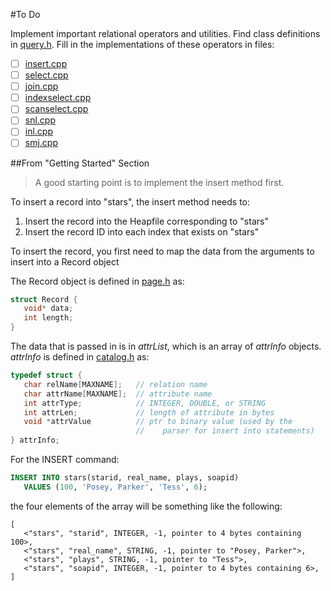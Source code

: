 #To Do

Implement important relational operators and utilities. Find class definitions in [query.h](query.h). Fill in the implementations of these operators in files:
- [ ] [insert.cpp](insert.cpp)
- [ ] [select.cpp](select.cpp)
- [ ] [join.cpp](join.cpp)
- [ ] [indexselect.cpp](indexselect.cpp)
- [ ] [scanselect.cpp](scanselect.cpp)
- [ ] [snl.cpp](snl.cpp)
- [ ] [inl.cpp](inl.cpp)
- [ ] [smj.cpp](smj.cpp)

##From "Getting Started" Section

> A good starting point is to implement the insert method first.

To insert a record into "stars", the insert method needs to:
1. Insert the record into the Heapfile corresponding to "stars"
2. Insert the record ID into each index that exists on "stars"

To insert the record, you first need to map the data from the arguments to insert into a Record object

The Record object is defined in [page.h](page.h) as:
```cpp
struct Record {
   void* data;
   int length;
}
```

The data that is passed in is in *attrList*, which is an array of *attrInfo* objects. *attrInfo* is defined in [catalog.h](catalog.h) as:
```cpp
typedef struct {
   char relName[MAXNAME];   // relation name
   char attrName[MAXNAME];  // attribute name
   int attrType;            // INTEGER, DOUBLE, or STRING
   int attrLen;             // length of attribute in bytes
   void *attrValue          // ptr to binary value (used by the
                            //    parser for insert into statements)
} attrInfo;
```

For the INSERT command:
```sql
INSERT INTO stars(starid, real_name, plays, soapid)
   VALUES (100, 'Posey, Parker', 'Tess', 6);
```
the four elements of the array will be something like the following:
```
[
   <"stars", "starid", INTEGER, -1, pointer to 4 bytes containing 100>,
   <"stars", "real_name", STRING, -1, pointer to "Posey, Parker">,
   <"stars", "plays", STRING, -1, pointer to "Tess">,
   <"stars", "soapid", INTEGER, -1, pointer to 4 bytes containing 6>,
]

```
